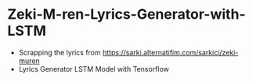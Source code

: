 # Zeki-M-ren-Lyrics-Generator-with-LSTM
* Scrapping the lyrics from https://sarki.alternatifim.com/sarkici/zeki-muren
* Lyrics Generator LSTM Model with Tensorflow
